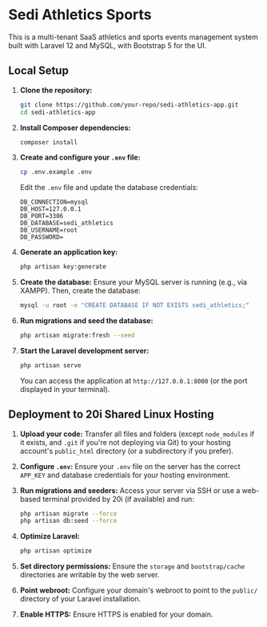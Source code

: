 # Sedi Athletics Sports

This is a multi-tenant SaaS athletics and sports events management system built with Laravel 12 and MySQL, with Bootstrap 5 for the UI.

## Local Setup

1.  **Clone the repository:**
    ```bash
    git clone https://github.com/your-repo/sedi-athletics-app.git
    cd sedi-athletics-app
    ```

2.  **Install Composer dependencies:**
    ```bash
    composer install
    ```

3.  **Create and configure your `.env` file:**
    ```bash
    cp .env.example .env
    ```
    Edit the `.env` file and update the database credentials:
    ```
    DB_CONNECTION=mysql
    DB_HOST=127.0.0.1
    DB_PORT=3306
    DB_DATABASE=sedi_athletics
    DB_USERNAME=root
    DB_PASSWORD=
    ```

4.  **Generate an application key:**
    ```bash
    php artisan key:generate
    ```

5.  **Create the database:**
    Ensure your MySQL server is running (e.g., via XAMPP). Then, create the database:
    ```bash
    mysql -u root -e "CREATE DATABASE IF NOT EXISTS sedi_athletics;"
    ```

6.  **Run migrations and seed the database:**
    ```bash
    php artisan migrate:fresh --seed
    ```

7.  **Start the Laravel development server:**
    ```bash
    php artisan serve
    ```

    You can access the application at `http://127.0.0.1:8000` (or the port displayed in your terminal).

## Deployment to 20i Shared Linux Hosting

1.  **Upload your code:** Transfer all files and folders (except `node_modules` if it exists, and `.git` if you're not deploying via Git) to your hosting account's `public_html` directory (or a subdirectory if you prefer).

2.  **Configure `.env`:** Ensure your `.env` file on the server has the correct `APP_KEY` and database credentials for your hosting environment.

3.  **Run migrations and seeders:** Access your server via SSH or use a web-based terminal provided by 20i (if available) and run:
    ```bash
    php artisan migrate --force
    php artisan db:seed --force
    ```

4.  **Optimize Laravel:**
    ```bash
    php artisan optimize
    ```

5.  **Set directory permissions:** Ensure the `storage` and `bootstrap/cache` directories are writable by the web server.

6.  **Point webroot:** Configure your domain's webroot to point to the `public/` directory of your Laravel installation.

7.  **Enable HTTPS:** Ensure HTTPS is enabled for your domain.